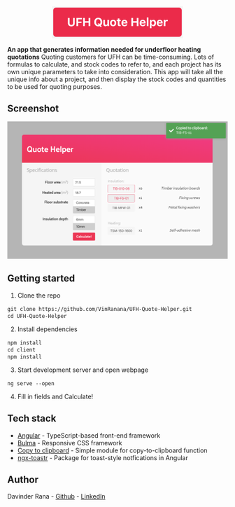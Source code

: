 
<p align="center">
  <img src="client/src/assets/logo.png"  width="300" />
</p>



**An app that generates information needed for underfloor heating quotations**
Quoting customers for UFH can be time-consuming. Lots of formulas to calculate, and stock codes to refer to, and each project has its own unique parameters to take into consideration. This app will take all the unique info about a project, and then display the stock codes and quantities to be used for quoting purposes.

## Screenshot

<p align="center">
  <img src="client/src/assets/screenshot.png"  width="600"/>
</p>



## Getting started

1. Clone the repo
```
git clone https://github.com/VinRanana/UFH-Quote-Helper.git
cd UFH-Quote-Helper
```

2. Install dependencies
```
npm install
cd client
npm install
```

3. Start development server and open webpage
```
ng serve --open
```

4. Fill in fields and Calculate!


## Tech stack

* [Angular](https://angular.io/) - TypeScript-based front-end framework
* [Bulma](https://angular.io/) - Responsive CSS framework
* [Copy to clipboard](https://github.com/sudodoki/copy-to-clipboard) - Simple module for copy-to-clipboard function
* [ngx-toastr](https://github.com/scttcper/ngx-toastr) - Package for toast-style notfications in Angular


## Author

Davinder Rana - [Github](https://github.com/VinRanana) - [LinkedIn](https://www.linkedin.com/in/davinder-rana/)

